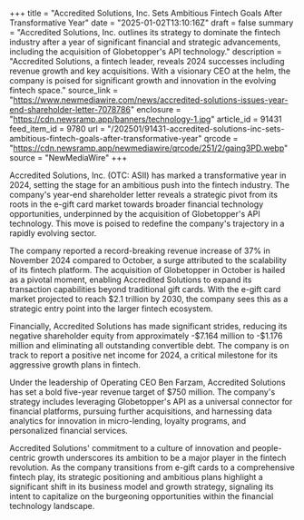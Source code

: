 +++
title = "Accredited Solutions, Inc. Sets Ambitious Fintech Goals After Transformative Year"
date = "2025-01-02T13:10:16Z"
draft = false
summary = "Accredited Solutions, Inc. outlines its strategy to dominate the fintech industry after a year of significant financial and strategic advancements, including the acquisition of Globetopper's API technology."
description = "Accredited Solutions, a fintech leader, reveals 2024 successes including revenue growth and key acquisitions. With a visionary CEO at the helm, the company is poised for significant growth and innovation in the evolving fintech space."
source_link = "https://www.newmediawire.com/news/accredited-solutions-issues-year-end-shareholder-letter-7078786"
enclosure = "https://cdn.newsramp.app/banners/technology-1.jpg"
article_id = 91431
feed_item_id = 9780
url = "/202501/91431-accredited-solutions-inc-sets-ambitious-fintech-goals-after-transformative-year"
qrcode = "https://cdn.newsramp.app/newmediawire/qrcode/251/2/gaing3PD.webp"
source = "NewMediaWire"
+++

<p>Accredited Solutions, Inc. (OTC: ASII) has marked a transformative year in 2024, setting the stage for an ambitious push into the fintech industry. The company's year-end shareholder letter reveals a strategic pivot from its roots in the e-gift card market towards broader financial technology opportunities, underpinned by the acquisition of Globetopper's API technology. This move is poised to redefine the company's trajectory in a rapidly evolving sector.</p><p>The company reported a record-breaking revenue increase of 37% in November 2024 compared to October, a surge attributed to the scalability of its fintech platform. The acquisition of Globetopper in October is hailed as a pivotal moment, enabling Accredited Solutions to expand its transaction capabilities beyond traditional gift cards. With the e-gift card market projected to reach $2.1 trillion by 2030, the company sees this as a strategic entry point into the larger fintech ecosystem.</p><p>Financially, Accredited Solutions has made significant strides, reducing its negative shareholder equity from approximately -$7.164 million to -$1.176 million and eliminating all outstanding convertible debt. The company is on track to report a positive net income for 2024, a critical milestone for its aggressive growth plans in fintech.</p><p>Under the leadership of Operating CEO Ben Farzam, Accredited Solutions has set a bold five-year revenue target of $750 million. The company's strategy includes leveraging Globetopper's API as a universal connector for financial platforms, pursuing further acquisitions, and harnessing data analytics for innovation in micro-lending, loyalty programs, and personalized financial services.</p><p>Accredited Solutions' commitment to a culture of innovation and people-centric growth underscores its ambition to be a major player in the fintech revolution. As the company transitions from e-gift cards to a comprehensive fintech play, its strategic positioning and ambitious plans highlight a significant shift in its business model and growth strategy, signaling its intent to capitalize on the burgeoning opportunities within the financial technology landscape.</p>